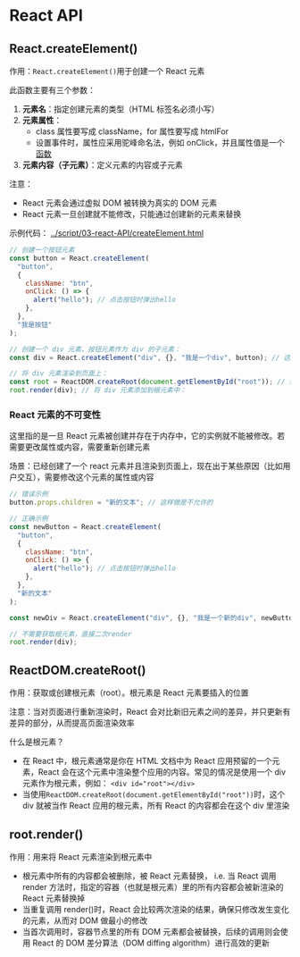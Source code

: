 # React API

## React.createElement()

作用：`React.createElement()`用于创建一个 React 元素

此函数主要有三个参数：

1. **元素名**：指定创建元素的类型（HTML 标签名必须小写）
2. **元素属性**：
   - class 属性要写成 className，for 属性要写成 htmlFor
   - 设置事件时，属性应采用驼峰命名法，例如 onClick，并且属性值是一个<u>函数</u>
3. **元素内容（子元素）**：定义元素的内容或子元素

注意：

- React 元素会通过虚拟 DOM 被转换为真实的 DOM 元素
- React 元素一旦创建就不能修改，只能通过创建新的元素来替换

示例代码：
[../script/03-react-API/createElement.html](../script/03-react-API/createElement.html)

```js
// 创建一个按钮元素
const button = React.createElement(
  "button",
  {
    className: "btn",
    onClick: () => {
      alert("hello"); // 点击按钮时弹出hello
    },
  },
  "我是按钮"
);

// 创建一个 div 元素，按钮元素作为 div 的子元素：
const div = React.createElement("div", {}, "我是一个div", button); // 这个div包括文本"我是一个div"，以及按钮子元素

// 将 div 元素渲染到页面上：
const root = ReactDOM.createRoot(document.getElementById("root")); // 创建根元素
root.render(div); // 将 div 元素添加到根元素中：
```

### React 元素的不可变性

这里指的是一旦 React 元素被创建并存在于内存中，它的实例就不能被修改。若需要更改属性或内容，需要重新创建元素

场景：已经创建了一个 react 元素并且渲染到页面上，现在出于某些原因（比如用户交互），需要修改这个元素的属性或内容

```js
// 错误示例
button.props.children = "新的文本"; // 这样做是不允许的
```

```js
// 正确示例
const newButton = React.createElement(
  "button",
  {
    className: "btn",
    onClick: () => {
      alert("hello"); // 点击按钮时弹出hello
    },
  },
  "新的文本"
);

const newDiv = React.createElement("div", {}, "我是一个新的div", newButton);

// 不需要获取根元素，直接二次render
root.render(div);
```

## ReactDOM.createRoot()

作用：获取或创建根元素（root）。根元素是 React 元素要插入的位置

注意：当对页面进行重新渲染时，React 会对比新旧元素之间的差异，并只更新有差异的部分，从而提高页面渲染效率

什么是根元素？

- 在 React 中，根元素通常是你在 HTML 文档中为 React 应用预留的一个元素，React 会在这个元素中渲染整个应用的内容。常见的情况是使用一个 div 元素作为根元素，例如： `<div id="root"></div>`
- 当使用`ReactDOM.createRoot(document.getElementById("root"))`时，这个 div 就被当作 React 应用的根元素，所有 React 的内容都会在这个 div 里渲染

## root.render()

作用：用来将 React 元素渲染到根元素中

- 根元素中所有的内容都会被删除，被 React 元素替换， i.e. 当 React 调用 render 方法时，指定的容器（也就是根元素）里的所有内容都会被新渲染的 React 元素替换掉
- 当重复调用 render()时，React 会比较两次渲染的结果，确保只修改发生变化的元素，从而对 DOM 做最小的修改
- 当首次调用时，容器节点里的所有 DOM 元素都会被替换，后续的调用则会使用 React 的 DOM 差分算法（DOM diffing algorithm）进行高效的更新
